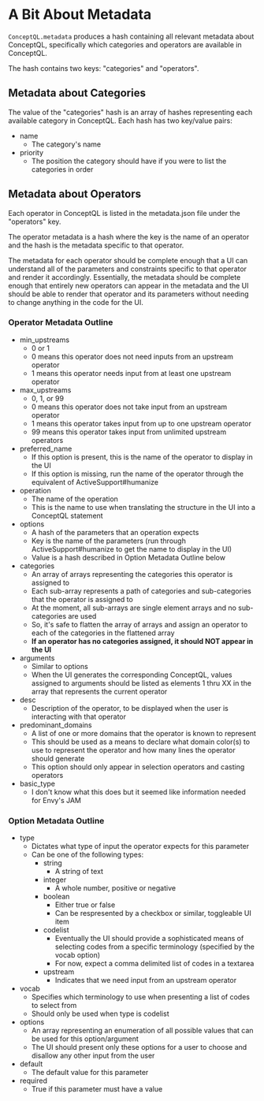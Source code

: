 # A Bit About Metadata

`ConceptQL.metadata` produces a hash containing all relevant metadata about ConceptQL, specifically which categories and operators are available in ConceptQL.

The hash contains two keys: "categories" and "operators".

## Metadata about Categories

The value of the "categories" hash is an array of hashes representing each available category in ConceptQL.  Each hash has two key/value pairs:

- name
    - The category's name
- priority
    - The position the category should have if you were to list the categories in order

## Metadata about Operators

Each operator in ConceptQL is listed in the metadata.json file under the "operators" key.

The operator metadata is a hash where the key is the name of an operator and the hash is the metadata specific to that operator.

The metadata for each operator should be complete enough that a UI can understand all of the parameters and constraints specific to that operator and render it accordingly.  Essentially, the metadata should be complete enough that entirely new operators can appear in the metadata and the UI should be able to render that operator and its parameters without needing to change anything in the code for the UI.

### Operator Metadata Outline

- min_upstreams
    - 0 or 1
    - 0 means this operator does not need inputs from an upstream operator
    - 1 means this operator needs input from at least one upstream operator
- max_upstreams
    - 0, 1, or 99
    - 0 means this operator does not take input from an upstream operator
    - 1 means this operator takes input from up to one upstream operator
    - 99 means this operator takes input from unlimited upstream operators
- preferred_name
    - If this option is present, this is the name of the operator to display in the UI
    - If this option is missing, run the name of the operator through the equivalent of ActiveSupport#humanize
- operation
    - The name of the operation
    - This is the name to use when translating the structure in the UI into a ConceptQL statement
- options
    - A hash of the parameters that an operation expects
    - Key is the name of the parameters (run through ActiveSupport#humanize to get the name to display in the UI)
    - Value is a hash described in Option Metadata Outline below
- categories
    - An array of arrays representing the categories this operator is assigned to
    - Each sub-array represents a path of categories and sub-categories that the operator is assigned to
    - At the moment, all sub-arrays are single element arrays and no sub-categories are used
    - So, it's safe to flatten the array of arrays and assign an operator to each of the categories in the flattened array
    - **If an operator has no categories assigned, it should NOT appear in the UI**
- arguments
    - Similar to options
    - When the UI generates the corresponding ConceptQL, values assigned to arguments should be listed as elements 1 thru XX in the array that represents the current operator
- desc
    - Description of the operator, to be displayed when the user is interacting with that operator
- predominant_domains
    - A list of one or more domains that the operator is known to represent
    - This should be used as a means to declare what domain color(s) to use to represent the operator and how many lines the operator should generate
    - This option should only appear in selection operators and casting operators
- basic_type
    - I don't know what this does but it seemed like information needed for Envy's JAM

### Option Metadata Outline

- type
    - Dictates what type of input the operator expects for this parameter
    - Can be one of the following types:
        - string
            - A string of text
        - integer
            - A whole number, positive or negative
        - boolean
            - Either true or false
            - Can be respresented by a checkbox or similar, toggleable UI item
        - codelist
            - Eventually the UI should provide a sophisticated means of selecting codes from a specific terminology (specified by the vocab option)
            - For now, expect a comma delimited list of codes in a textarea
        - upstream
            - Indicates that we need input from an upstream operator
- vocab
    - Specifies which terminology to use when presenting a list of codes to select from
    - Should only be used when type is codelist
- options
    - An array representing an enumeration of all possible values that can be used for this option/argument
    - The UI should present only these options for a user to choose and disallow any other input from the user
- default
    - The default value for this parameter
- required
    - True if this parameter must have a value
